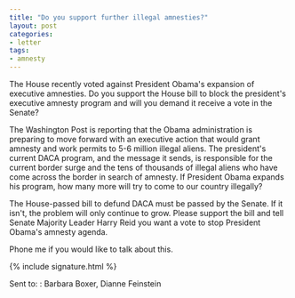```yaml
---
title: "Do you support further illegal amnesties?"
layout: post
categories:
- letter
tags:
- amnesty
---
```


The House recently voted against President Obama's expansion of executive amnesties. Do you support the House bill to block the president's executive amnesty program and will you demand it receive a vote in the Senate?

The Washington Post is reporting that the Obama administration is preparing to move forward with an executive action that would grant amnesty and work permits to 5-6 million illegal aliens. The president's current DACA program, and the message it sends, is responsible for the current border surge and the tens of thousands of illegal aliens who have come across the border in search of amnesty. If President Obama expands his program, how many more will try to come to our country illegally?

The House-passed bill to defund DACA must be passed by the Senate. If it isn't, the problem will only continue to grow. Please support the bill and tell Senate Majority Leader Harry Reid you want a vote to stop President Obama's amnesty agenda.

Phone me if you would like to talk about this.

{% include signature.html %}

Sent to:
: Barbara Boxer, Dianne Feinstein
